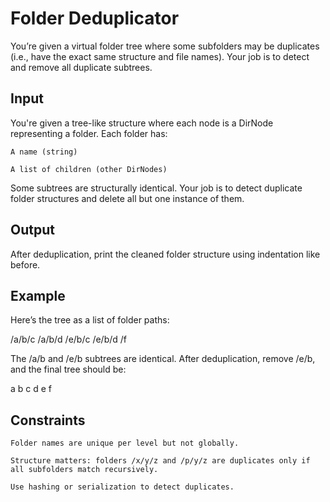 # Folder Deduplicator

You’re given a virtual folder tree where some subfolders may be duplicates (i.e., have the exact same structure and file names). Your job is to detect and remove all duplicate subtrees.
## Input

You're given a tree-like structure where each node is a DirNode representing a folder. Each folder has:

    A name (string)

    A list of children (other DirNodes)

Some subtrees are structurally identical. Your job is to detect duplicate folder structures and delete all but one instance of them.

## Output

After deduplication, print the cleaned folder structure using indentation like before.

## Example

Here’s the tree as a list of folder paths:

/a/b/c
/a/b/d
/e/b/c
/e/b/d
/f

The /a/b and /e/b subtrees are identical. After deduplication, remove /e/b, and the final tree should be:

a
	b
		c
		d
e
f

## Constraints

    Folder names are unique per level but not globally.

    Structure matters: folders /x/y/z and /p/y/z are duplicates only if all subfolders match recursively.

    Use hashing or serialization to detect duplicates.
